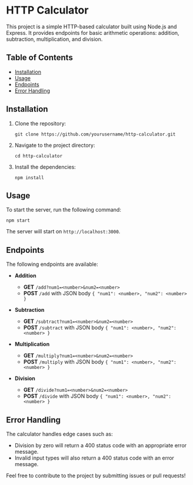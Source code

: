 # HTTP Calculator

This project is a simple HTTP-based calculator built using Node.js and Express. It provides endpoints for basic arithmetic operations: addition, subtraction, multiplication, and division.

## Table of Contents

- [Installation](#installation)
- [Usage](#usage)
- [Endpoints](#endpoints)
- [Error Handling](#error-handling)

## Installation

1. Clone the repository:
   ```
   git clone https://github.com/yourusername/http-calculator.git
   ```
2. Navigate to the project directory:
   ```
   cd http-calculator
   ```
3. Install the dependencies:
   ```
   npm install
   ```

## Usage

To start the server, run the following command:
```
npm start
```
The server will start on `http://localhost:3000`.

## Endpoints

The following endpoints are available:

- **Addition**
  - **GET** `/add?num1=<number>&num2=<number>`
  - **POST** `/add` with JSON body `{ "num1": <number>, "num2": <number> }`

- **Subtraction**
  - **GET** `/subtract?num1=<number>&num2=<number>`
  - **POST** `/subtract` with JSON body `{ "num1": <number>, "num2": <number> }`

- **Multiplication**
  - **GET** `/multiply?num1=<number>&num2=<number>`
  - **POST** `/multiply` with JSON body `{ "num1": <number>, "num2": <number> }`

- **Division**
  - **GET** `/divide?num1=<number>&num2=<number>`
  - **POST** `/divide` with JSON body `{ "num1": <number>, "num2": <number> }`

## Error Handling

The calculator handles edge cases such as:

- Division by zero will return a 400 status code with an appropriate error message.
- Invalid input types will also return a 400 status code with an error message.

Feel free to contribute to the project by submitting issues or pull requests!